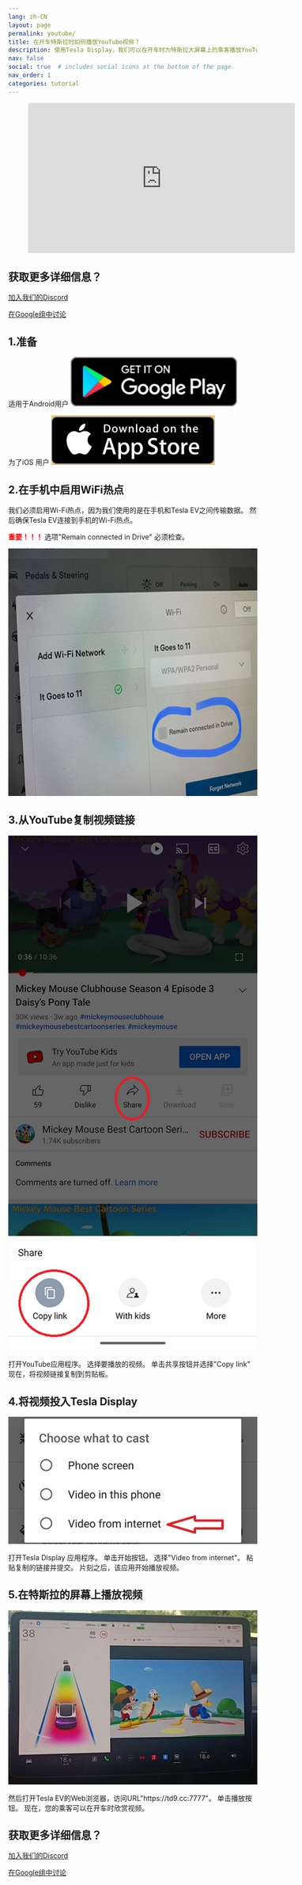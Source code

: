 ```yaml
---
lang: zh-CN
layout: page
permalink: youtube/
title: 在开车特斯拉时如何播放YouTube视频？
description: 使用Tesla Display，我们可以在开车时为特斯拉大屏幕上的乘客播放YouTube视频。
nav: false
social: true  # includes social icons at the bottom of the page
nav_order: 1
categories: tutorial
---
```

<!-- _pages/youtube.md -->

<!-- blank line -->
<figure class="video-container">
  <iframe width="540" height="303" src="https://www.youtube.com/embed/7sVn00ECFBw" frameborder="0" allowfullscreen="true"> </iframe>
</figure>
<!-- blank line -->

## 获取更多详细信息？
<p> <a href ="https://discord.gg/Tvbs9uWcN9" 目标="_blank">加入我们的Discord</a> </p>
<p> <a href ="https://groups.google.com/g/tesla-display" 目标="_blank">在Google组中讨论</a> </p>

## 1.准备
适用于Android用户
<a id ="googleplay" href ="https://play.google.com/store/apps/details?id=io.github.blackpill.tesladisplay&referrer=utm_source%3Dgithub%26utm_medium%3Dorganic">
<img src="/assets/img/google-play-badge.svg" height="100px">
</a>

为了iOS 用户
<a id ="appstore" href ="https://apps.apple.com/app/tesdisplay-screen-mirror/id6469987744">
<img src="/assets/img/app-store-badge.png" height="100px">
</a>

## 2.在手机中启用WiFi热点
<p>我们必须启用Wi-Fi热点，因为我们使用的是在手机和Tesla EV之间传输数据。
然后确保Tesla EV连接到手机的Wi-Fi热点。</p>
<p><span style="color: red"> <b>重要！！！ </b></span> 选项"Remain connected in Drive" 必须检查。</p>
<img src="/assets/img/wifi-connected.jpg" height="500px"></a>

## 3.从YouTube复制视频链接
<p style="text-align: center;">
<img src="/assets/img/youtube-share.png" alt="The screenshot of copying Youtube video link" width="540px">
</p>
打开YouTube应用程序。
选择要播放的视频。
单击共享按钮并选择"Copy link"
现在，将视频链接复制到剪贴板。

## 4.将视频投入Tesla Display
<p style="text-align: center;">
<img src="/assets/img/video-internet.jpg" alt="Cast Youtube video in Tesla Display app" width="540px">
</p>
打开Tesla Display 应用程序。
单击开始按钮。
选择"Video from internet"。
粘贴复制的链接并提交。
片刻之后，该应用开始播放视频。

## 5.在特斯拉的屏幕上播放视频
<p style="text-align: center;">
<img src="/assets/img/youtube-play.jpg" alt="Playing Youtube video while driving Tesla" width="540px">
</p>
然后打开Tesla EV的Web浏览器，访问URL"https://td9.cc:7777"。
单击播放按钮。
现在，您的乘客可以在开车时欣赏视频。

## 获取更多详细信息？
<p> <a href ="https://discord.gg/Tvbs9uWcN9" 目标="_blank">加入我们的Discord</a> </p>
<p> <a href ="https://groups.google.com/g/tesla-display" 目标="_blank">在Google组中讨论</a> </p>

